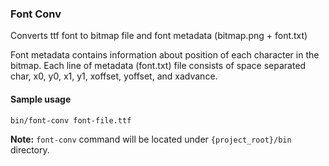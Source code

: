 ### Font Conv

Converts ttf font to bitmap file and font metadata (bitmap.png + font.txt)

Font metadata contains information about position of each character in the bitmap. Each
line of metadata (font.txt) file consists of space separated char, x0, y0, x1, y1, xoffset,
yoffset, and xadvance.

#### Sample usage
```
bin/font-conv font-file.ttf
```

**Note:** `font-conv` command will be located under `{project_root}/bin` directory.
